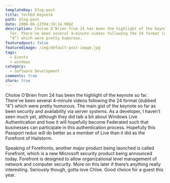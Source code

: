 ```yaml
---
templateKey: blog-post
title: TechEd Keynote
path: blog-post
date: 2006-06-12T04:19:14.998Z
description: Choloe O’Brien from 24 has been the highlight of the keynote so
  far. There’ve been several 4–minute videos following the 24 format (dubbed
  “4”) which were pretty humorous.
featuredpost: false
featuredimage: /img/default-post-image.jpg
tags:
  - Events
  - windows
category:
  - Software Development
comments: true
share: true
---
```

<!--StartFragment-->

Choloe O’Brien from 24 has been the highlight of the keynote so far. There’ve been several 4–minute videos following the 24 format (dubbed “4”) which were pretty humorous. The main gist of the keynote so far as been security and availability via server systems. As a developer, I haven’t seen much yet, although they did talk a bit about Windows Live Authentication and how it will hopefully become Federated such that businesses can participate in this authentication process. Hopefully this Passport redux will do better as a member of Live than it did as the Forefront of Hailstorm.

Speaking of Forefronts, another major product being launched is called Forefront, which is a new Microsoft security product being announced today. Forefront is designed to allow organizational level management of network and computer security. More on this later if there’s anything really interesting. Seriously though, gotta love Chloe. Good choice for a guest this year.

<!--EndFragment-->
